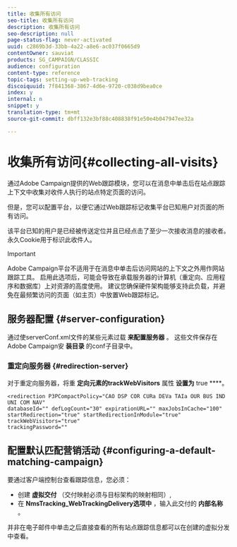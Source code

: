 ```yaml
---
title: 收集所有访问
seo-title: 收集所有访问
description: 收集所有访问
seo-description: null
page-status-flag: never-activated
uuid: c2869b3d-33bb-4a22-a8e6-ac037f0665d9
contentOwner: sauviat
products: SG_CAMPAIGN/CLASSIC
audience: configuration
content-type: reference
topic-tags: setting-up-web-tracking
discoiquuid: 7f841368-3867-4d6e-9720-c038d9bea0ce
index: y
internal: n
snippet: y
translation-type: tm+mt
source-git-commit: dbff132e3bf88c408838f91e50e4b047947ee32a

---
```



# 收集所有访问{#collecting-all-visits}

通过Adobe Campaign提供的Web跟踪模块，您可以在消息中单击后在站点跟踪上下文中收集对收件人执行的站点特定页面的访问。

但是，您可以配置平台，以便它通过Web跟踪标记收集平台已知用户对页面的所有访问。

该平台已知的用户是已经被传送定位并且已经点击了至少一次接收消息的接收者。 永久Cookie用于标识此收件人。

>[!IMPORTANT]
>
>Adobe Campaign平台不适用于在消息中单击后访问网站的上下文之外用作网站跟踪工具。 启用此选项后，可能会导致在承载服务器的计算机（重定向、应用程序和数据库）上对资源的高度使用。 建议您确保硬件架构能够支持此负载，并避免在最频繁访问的页面（如主页）中放置Web跟踪标记。

## 服务器配置 {#server-configuration}

通过使serverConf.xml文件的某些元素过载 **来配置服务器** 。 这些文件保存在Adobe Campaign安 **装目录** 的conf子目录中。

### 重定向服务器 {#redirection-server}

对于重定向服务器，将重 **定向元素的trackWebVisitors** 属性 **设置为** true ****。

```
<redirection P3PCompactPolicy="CAO DSP COR CURa DEVa TAIa OUR BUS IND UNI COM NAV"
databaseId="" defLogCount="30" expirationURL="" maxJobsInCache="100"
startRedirection="true" startRedirectionInModule="true" trackWebVisitors="true"
trackingPassword=""
```

## 配置默认匹配营销活动 {#configuring-a-default-matching-campaign}

要通过客户端控制台查看跟踪信息，您必须：

* 创建 **虚拟交付** （交付映射必须与目标架构的映射相同）,
* 在 **NmsTracking_WebTrackingDelivery选项中** ，输入此交付的 **内部名称** 。

并非在电子邮件中单击之后直接查看的所有站点跟踪信息都可以在创建的虚拟分发中查看。
